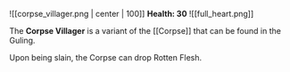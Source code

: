 ![[corpse_villager.png | center | 100]]
**Health: 30** ![[full_heart.png]]

The **Corpse Villager** is a variant of the [[Corpse]] that can be found in the Guling.

Upon being slain, the Corpse can drop Rotten Flesh.